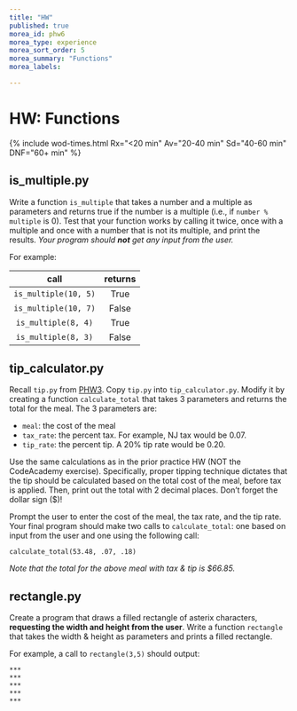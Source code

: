 ```yaml
---
title: "HW"
published: true
morea_id: phw6
morea_type: experience
morea_sort_order: 5
morea_summary: "Functions"
morea_labels:

---
```

# HW: Functions


<!--{% include wod-times.html Rx="<5 min" Av="5-10 min" Sd="10-20 min" DNF="20+ min" %}-->

{% include wod-times.html Rx="<20 min" Av="20-40 min" Sd="40-60 min" DNF="60+ min" %}

## is_multiple.py

Write a function `is_multiple` that takes a number and a multiple as parameters and returns true if the number is a multiple (i.e., if `number % multiple` is 0). Test that your function works by calling it twice, once with a multiple and once with a number that is not its multiple, and print the results. *Your program should **not** get any input from the user.*

For example:

| **call** | **returns** |
|:---:|:---:|
| `is_multiple(10, 5)` | True | 
| `is_multiple(10, 7)` | False | 
| `is_multiple(8, 4)` | True | 
| `is_multiple(8, 3)` | False | 


## tip_calculator.py

Recall `tip.py` from [PHW3]({{site.baseurl}}/morea/04.python/pwod3.html). Copy `tip.py` into `tip_calculator.py`. Modify it by creating a function `calculate_total` that takes 3 parameters and returns the total for the meal. The 3 parameters are:

  * `meal`: the cost of the meal
  * `tax_rate`: the percent tax. For example, NJ tax would be 0.07.
  * `tip_rate`: the percent tip. A 20% tip rate would be 0.20.

Use the same calculations as in the prior practice HW (NOT the CodeAcademy exercise). Specifically, proper tipping technique dictates that the tip should be calculated based on the total cost of the meal, before tax is applied. Then, print out the total with 2 decimal places. Don’t forget the dollar sign ($)!

Prompt the user to enter the cost of the meal, the tax rate, and the tip rate. Your final program should make two calls to `calculate_total`: one based on input from the user and one using the following call:

    calculate_total(53.48, .07, .18)

*Note that the total for the above meal with tax & tip is $66.85.*

<!--## is_odd.py

Write a function `is_odd` that takes a number as a parameter and returns true if the number is odd. Test that your function works by calling it twice, once with an odd and once with an even number. *Your program should **not** get any input from the user.*-->

## rectangle.py

Create a program that draws a filled rectangle of asterix characters, **requesting the width and height from the user**. Write a function `rectangle` that takes the width & height as parameters and prints a filled rectangle.

For example, a call to `rectangle(3,5)` should output:

    ***
    ***
    ***
    ***
    ***

<!--### Submission

Once you're satisfied that your programs are working correctly, take a screenshot of each program open in the editor, with its output displayed in the console, and submit to google classroom. You should submit 3 screenshots.-->


<!-- Started @ 11:35 -->